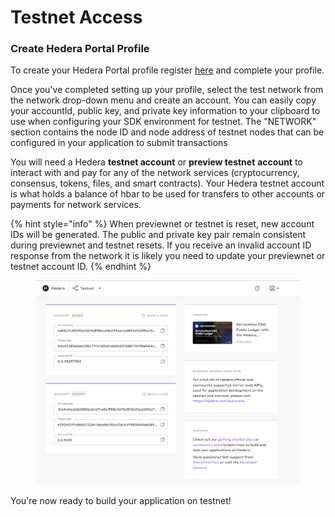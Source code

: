 # Testnet Access

### Create Hedera Portal Profile

To create your Hedera Portal profile register [here](https://portal.hedera.com/register) and complete your profile.

Once you've completed setting up your profile, select the test network from the network drop-down menu and create an account. You can easily copy your accountId, public key, and private key information to your clipboard to use when configuring your SDK environment for testnet. The "NETWORK" section contains the node ID and node address of testnet nodes that can be configured in your application to submit transactions

You will need a Hedera **testnet account** or **preview testnet** **account** to interact with and pay for any of the network services (cryptocurrency, consensus, tokens, files, and smart contracts). Your Hedera testnet account is what holds a balance of hbar to be used for transfers to other accounts or payments for network services.

{% hint style="info" %}
When previewnet or testnet is reset, new account IDs will be generated. The public and private key pair remain consistent during previewnet and testnet resets. If you receive an invalid account ID response from the network it is likely you need to update your previewnet or testnet account ID.&#x20;
{% endhint %}

<figure><img src="../.gitbook/assets/Screen Shot 2022-10-03 at 11.18.08 AM.png" alt=""><figcaption></figcaption></figure>

You're now ready to build your application on testnet!
